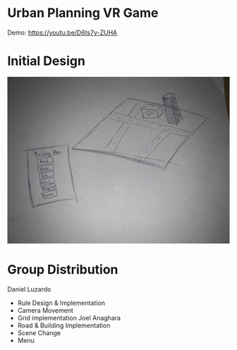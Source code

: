 
# Urban Planning VR Game

Demo: https://youtu.be/D6ts7y-ZUHA 

# Initial Design

![alt text](https://github.com/Luzardo99/CS5331_VR_Proj2/blob/main/IMG_0509.jpg "design1")


# Group Distribution

Daniel Luzardo
  - Rule Design & Implementation
  - Camera Movement
  - Grid implementation
Joel Anaghara
  - Road & Building Implementation
  - Scene Change
  - Menu
